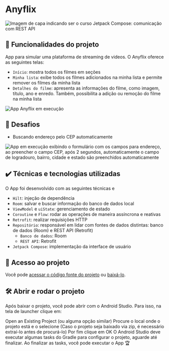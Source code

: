 # Anyflix

![Imagem de capa indicando ser o curso Jetpack Compose: comunicação com REST API](https://user-images.githubusercontent.com/8989346/231193820-decade74-da1e-467d-8480-f0651d403bd8.png)

## 🔨 Funcionalidades do projeto

App para simular uma plataforma de streaming de videos. O Anyflix oferece as seguintes telas:

- `Início`: mostra todos os filmes em seções
- `Minha lista`: exibe todos os filmes adicionados na minha lista e permite remover os filmes da minha lista
- `Detalhes do filme`: apresenta as informações do filme, como imagem, título, ano e enredo. Também, possibilita a adição ou remoção do filme na minha lista

![App Anyflix em execução](https://user-images.githubusercontent.com/8989346/231199569-89800b65-30c7-4eb2-b93d-c6732a044aee.gif)

## 🎯 Desafios

- Buscando endereço pelo CEP automaticamente

![App em execução exibindo o formulário com os campos para endereço, ao preencher o campo CEP, após 2 segundos, automaticamente o campo de logradouro, bairro, cidade e estado são preenchidos automaticamente](https://user-images.githubusercontent.com/8989346/232496380-398a1032-5300-4913-8b87-6d6927556c25.gif)


## ✔️ Técnicas e tecnologias utilizadas

O App foi desenvolvido com as seguintes técnicas e 

- `Hilt`: injeção de dependência
- `Room`: salvar e buscar informação do banco de dados local
- `ViewModel` e `uiState`: gerenciamento de estado
- `Coroutine` e `Flow`: rodar as operações de maneira assíncrona e reativas
- `Retrofit`: realizar requisições HTTP
- `Repositório`: responsável em lidar com fontes de dados distintas: banco de dados (Room) e REST API (Retrofit)
  - `Banco de dados`: Room
  - `REST API`: Retrofit
- `Jetpack Compose`: implementação da interface de usuário

## 📁 Acesso ao projeto

Você pode [acessar o código fonte do projeto](https://github.com/alura-cursos/jetpack-compose-comunicacao-rest-api/tree/aula-4) ou [baixá-lo](https://github.com/alura-cursos/jetpack-compose-comunicacao-rest-api/archive/refs/heads/aula-4.zip).

## 🛠️ Abrir e rodar o projeto

Após baixar o projeto, você pode abrir com o Android Studio. Para isso, na tela de launcher clique em:

Open an Existing Project (ou alguma opção similar)
Procure o local onde o projeto está e o selecione (Caso o projeto seja baixado via zip, é necessário extraí-lo antes de procurá-lo)
Por fim clique em OK
O Android Studio deve executar algumas tasks do Gradle para configurar o projeto, aguarde até finalizar. Ao finalizar as tasks, você pode executar o App 🏆

<!-- ## 📚 Mais informações do curso

**Faça um CTA (_call to action_) para o curso do projeto**
